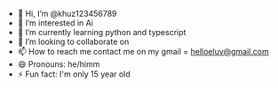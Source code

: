 - 👋 Hi, I’m @khuz123456789
- 👀 I’m interested in Ai
- 🌱 I’m currently learning python and typescript
- 💞️ I’m looking to collaborate on 
- 📫 How to reach me contact me on my gmail = helloeluv@gmail.com
- 😄 Pronouns: he/himm
- ⚡ Fun fact: I'm only 15 year old

<!---
khuz123456789/khuz123456789 is a ✨ special ✨ repository because its `README.md` (this file) appears on your GitHub profile.
You can click the Preview link to take a look at your changes.
--->
